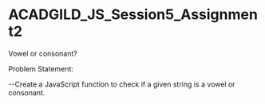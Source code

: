 # ACADGILD_JS_Session5_Assignment2

Vowel or consonant?

Problem Statement:

--Create a JavaScript function to check if a given string is a vowel or consonant.
